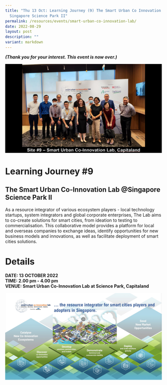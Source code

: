 ```yaml
---
title: "Thu 13 Oct: Learning Journey (9) The Smart Urban Co Innovation Lab @
  Singapore Science Park II"
permalink: /resources/events/smart-urban-co-innovation-lab/
date: 2022-08-29
layout: post
description: ""
variant: markdown
---
```

***(Thank you for your interest. This event  is now over.)***

![5GLF Group Photo_Capitaland](/images/events/5GLF/5GLF%20Group%20Photo_Smart%20Urban%20Co-Innovation%20Lab,%20Capitaland.jpg)

# Learning Journey #9

## The Smart Urban Co-Innovation Lab @Singapore Science Park II 

As a resource integrator of various ecosystem players - local technology startups, system integrators and global corporate enterprises, The Lab aims to co-create solutions for smart cities, from ideation to testing to commercialisation.  This collaborative model provides a platform for local and overseas companies to exchange ideas, identify opportunities for new business models and innovations, as well as facilitate deployment of smart cities solutions. 


# Details
**DATE: 13 OCTOBER 2022** <br> 
**TIME: 2.00 pm - 4.00 pm** <br> 
**VENUE: Smart Urban Co-Innovation Lab at Science Park, Capitaland** <br>

![SMARTLab](/images/events/5GLF/SMARTLab.jpg)


